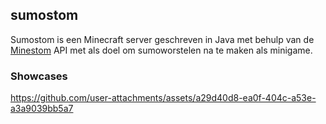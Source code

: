 ## sumostom
Sumostom is een Minecraft server geschreven in Java met behulp van de [Minestom](https://minestom.net/) API met als doel om sumoworstelen na te maken als minigame.

### Showcases
https://github.com/user-attachments/assets/a29d40d8-ea0f-404c-a53e-a3a9039bb5a7
